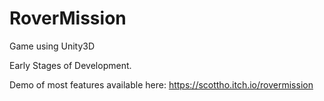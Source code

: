 # RoverMission

Game using Unity3D

Early Stages of Development.

Demo of most features available here: https://scottho.itch.io/rovermission
